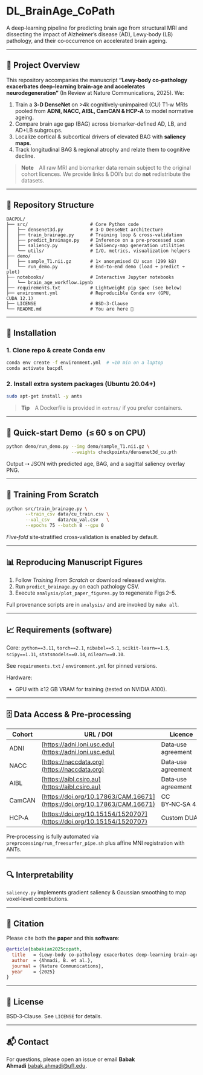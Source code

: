 # DL_BrainAge_CoPath

A deep‑learning pipeline for predicting brain age from structural MRI and dissecting the impact of Alzheimer’s disease (AD), Lewy‑body (LB) pathology, and their co‑occurrence on accelerated brain ageing.

---

## 🚀 Project Overview

This repository accompanies the manuscript **“Lewy‑body co‑pathology exacerbates deep‑learning brain‑age and accelerates neurodegeneration”** (In Review at Nature Communications, 2025). We:

1. Train a **3‑D DenseNet** on >4k cognitively‑unimpaired (CU) T1‑w MRIs pooled from **ADNI, NACC, AIBL, CamCAN & HCP‑A** to model normative ageing.
2. Compare brain age gap (BAG) across biomarker‑defined AD, LB, and AD+LB subgroups.
3. Localize cortical & subcortical drivers of elevated BAG with **saliency maps**.
4. Track longitudinal BAG & regional atrophy and relate them to cognitive decline.

> **Note** All raw MRI and biomarker data remain subject to the original cohort licences. We provide links & DOI’s but do **not** redistribute the datasets.

---

## 📂 Repository Structure

```text
BACPDL/
├── src/                       # Core Python code
│   ├── densenet3d.py          # 3‑D DenseNet architecture
│   ├── train_brainage.py      # Training loop & cross‑validation
│   ├── predict_brainage.py    # Inference on a pre‑processed scan
│   ├── saliency.py            # Saliency‑map generation utilities
│   └── utils/                 # I/O, metrics, visualization helpers
├── demo/
│   ├── sample_T1.nii.gz       # 1× anonymised CU scan (299 kB)
│   └── run_demo.py            # End‑to‑end demo (load ➜ predict ➜ plot)
├── notebooks/                 # Interactive Jupyter notebooks
│   └── brain_age_workflow.ipynb
├── requirements.txt           # Lightweight pip spec (see below)
├── environment.yml            # Reproducible Conda env (GPU, CUDA 12.1)
├── LICENSE                    # BSD‑3‑Clause
└── README.md                  # You are here 📑
```

---

## 🔧 Installation

### 1. Clone repo & create Conda env

```bash
conda env create -f environment.yml  # ≈10 min on a laptop
conda activate bacpdl
```

### 2. Install extra system packages (Ubuntu 20.04+)

```bash
sudo apt-get install -y ants
```

> **Tip** A Dockerfile is provided in `extras/` if you prefer containers.

---

## 🏃 Quick‑start Demo  (≤ 60 s on CPU)

```bash
python demo/run_demo.py --img demo/sample_T1.nii.gz \
                        --weights checkpoints/densenet3d_cu.pth
```

Output ⇢ JSON with predicted age, BAG, and a sagittal saliency overlay PNG.

---

## 🧠 Training From Scratch

```bash
python src/train_brainage.py \
       --train_csv data/cu_train.csv \
       --val_csv   data/cu_val.csv   \
       --epochs 75 --batch 8 --gpu 0
```

*Five‑fold* site‑stratified cross‑validation is enabled by default.

---

## 📊 Reproducing Manuscript Figures

1. Follow *Training From Scratch* or download released weights.
2. Run `predict_brainage.py` on each pathology CSV.
3. Execute `analysis/plot_paper_figures.py` to regenerate Figs 2–5.

Full provenance scripts are in `analysis/` and are invoked by `make all`.

---

## 📈 Requirements (software)

Core: `python==3.11`, `torch==2.1`, `nibabel==5.1`, `scikit‑learn==1.5`, `scipy==1.11`, `statsmodels==0.14`, `nilearn==0.10`.

See `requirements.txt` / `environment.yml` for pinned versions.

Hardware:

* GPU with ≥12 GB VRAM for training (tested on NVIDIA A100).

---

## 🗄️ Data Access & Pre‑processing

| Cohort | URL / DOI                                                                | Licence            |
| ------ | ------------------------------------------------------------------------ | ------------------ |
| ADNI   | [https://adni.loni.usc.edu](https://adni.loni.usc.edu)                   | Data‑use agreement |
| NACC   | [https://naccdata.org](https://naccdata.org)                             | Data‑use agreement |
| AIBL   | [https://aibl.csiro.au](https://aibl.csiro.au)                           | Data‑use agreement |
| CamCAN | [https://doi.org/10.17863/CAM.16671](https://doi.org/10.17863/CAM.16671) | CC BY‑NC‑SA 4.0    |
| HCP‑A  | [https://doi.org/10.15154/1520707](https://doi.org/10.15154/1520707)     | Custom DUA         |

Pre‑processing is fully automated via `preprocessing/run_freesurfer_pipe.sh` plus affine MNI registration with ANTs.

---

## 🔍 Interpretability

`saliency.py` implements gradient saliency & Gaussian smoothing to map voxel‑level contributions.

---

## 📑 Citation

Please cite both the **paper** and this **software**:

```bibtex
@article{babakian2025copath,
  title   = {Lewy-body co-pathology exacerbates deep-learning brain-age and accelerates neurodegeneration},
  author  = {Ahmadi, B. et al.},
  journal = {Nature Communications},
  year    = {2025}
}
```

---

## 📄 License

BSD‑3‑Clause. See `LICENSE` for details.

---

## 📬 Contact

For questions, please open an issue or email **Babak Ahmadi** [babak.ahmadi@ufl.edu](mailto:babak.ahmadi@ufl.edu).

